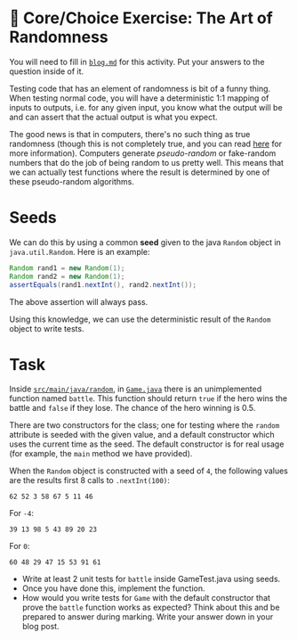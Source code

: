 # 🎲 Core/Choice Exercise: The Art of Randomness

You will need to fill in [`blog.md`](/blog.md) for this activity. Put your answers to the question inside of it.

Testing code that has an element of randomness is bit of a funny thing. When testing normal code, you will have a deterministic 1:1 mapping of inputs to outputs, i.e. for any given input, you know what the output will be and can assert that the actual output is what you expect.

The good news is that in computers, there's no such thing as true randomness (though this is not completely true, and you can read [here](https://engineering.mit.edu/engage/ask-an-engineer/can-a-computer-generate-a-truly-random-number/) for more information). Computers generate _pseudo-random_ or fake-random numbers that do the job of being random to us pretty well. This means that we can actually test functions where the result is determined by one of these pseudo-random algorithms.

# Seeds

We can do this by using a common **seed** given to the java `Random` object in `java.util.Random`. Here is an example:

```java
Random rand1 = new Random(1);
Random rand2 = new Random(1);
assertEquals(rand1.nextInt(), rand2.nextInt());
```

The above assertion will always pass.

Using this knowledge, we can use the deterministic result of the `Random` object to write tests.

# Task

Inside [`src/main/java/random`](/src/main/java/random/), in [`Game.java`](/src/main/java/random/Game.java) there is an unimplemented function named `battle`. This function should return `true` if the hero wins the battle and `false` if they lose. The chance of the hero winning is 0.5.

There are two constructors for the class; one for testing where the `random` attribute is seeded with the given value, and a default constructor which uses the current time as the seed. The default constructor is for real usage (for example, the `main` method we have provided).

When the `Random` object is constructed with a seed of `4`, the following values are the results first 8 calls to `.nextInt(100)`:

```
62 52 3 58 67 5 11 46
```

For `-4`:

```
39 13 98 5 43 89 20 23
```

For `0`:

```
60 48 29 47 15 53 91 61
```

- Write at least 2 unit tests for `battle` inside GameTest.java using seeds.
- Once you have done this, implement the function.
- How would you write tests for `Game` with the default constructor that prove the `battle` function works as expected? Think about this and be prepared to answer during marking. Write your answer down in your blog post.
